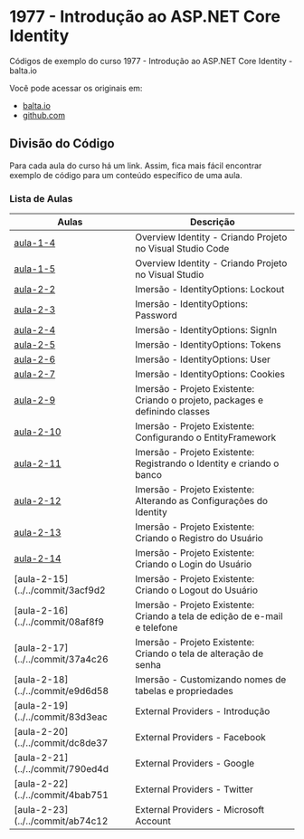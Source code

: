 # 1977 - Introdução ao ASP.NET Core Identity

Códigos de exemplo do curso 1977 - Introdução ao ASP.NET Core Identity - balta.io

Você pode acessar os originais em:

- [balta.io](https://balta.io/)
- [github.com](https://github.com/balta-io/1977)

## Divisão do Código

Para cada aula do curso há um link. Assim, fica mais fácil encontrar exemplo de código para um conteúdo específico de uma aula.

### Lista de Aulas

| Aulas                                                                                   | Descrição                                                                    |
| --------------------------------------------------------------------------------------- | ---------------------------------------------------------------------------- |
| [aula-1-4](../../tree/278de57adea8c9aa9d6333d6068818e2cb519be7/OverviewIdentity)        | Overview Identity - Criando Projeto no Visual Studio Code                    |
| [aula-1-5](../../tree/12902bc3030ffe516fef971af79de864dc946b27/Id.Overview.Mvc.Vstudio) | Overview Identity - Criando Projeto no Visual Studio                         |
| [aula-2-2](Id.Overview.Mvc.Vstudio/Startup.cs#L66-L69)                                  | Imersão - IdentityOptions: Lockout                                           |
| [aula-2-3](Id.Overview.Mvc.Vstudio/Startup.cs#L71-L77)                                  | Imersão - IdentityOptions: Password                                          |
| [aula-2-4](Id.Overview.Mvc.Vstudio/Startup.cs#L61-L64)                                  | Imersão - IdentityOptions: SignIn                                            |
| [aula-2-5](Id.Overview.Mvc.Vstudio/Startup.cs#L79-L85)                                  | Imersão - IdentityOptions: Tokens                                            |
| [aula-2-6](Id.Overview.Mvc.Vstudio/Startup.cs#L87-L89)                                  | Imersão - IdentityOptions: User                                              |
| [aula-2-7](Id.Overview.Mvc.Vstudio/Startup.cs#L94-L117)                                 | Imersão - IdentityOptions: Cookies                                           |
| [aula-2-9](../../commit/97570ad)                                                        | Imersão - Projeto Existente: Criando o projeto, packages e definindo classes |
| [aula-2-10](../../commit/ec57665)                                                       | Imersão - Projeto Existente: Configurando o EntityFramework                  |
| [aula-2-11](../../commit/3d3b6a4)                                                       | Imersão - Projeto Existente: Registrando o Identity e criando o banco        |
| [aula-2-12](../../commit/d36b79f)                                                       | Imersão - Projeto Existente: Alterando as Configurações do Identity          |
| [aula-2-13](../../commit/96deeb4)                                                       | Imersão - Projeto Existente: Criando o Registro do Usuário                   |
| [aula-2-14](../../commit/222b0e4)                                                       | Imersão - Projeto Existente: Criando o Login do Usuário                      |
| [aula-2-15](../../commit/3acf9d2                                                        | Imersão - Projeto Existente: Criando o Logout do Usuário                     |
| [aula-2-16](../../commit/08af8f9                                                        | Imersão - Projeto Existente: Criando a tela de edição de e-mail e telefone   |
| [aula-2-17](../../commit/37a4c26                                                        | Imersão - Projeto Existente: Criando o tela de alteração de senha            |
| [aula-2-18](../../commit/e9d6d58                                                        | Imersão - Customizando nomes de tabelas e propriedades                       |
| [aula-2-19](../../commit/83d3eac                                                        | External Providers - Introdução                                              |
| [aula-2-20](../../commit/dc8de37                                                        | External Providers - Facebook                                                |
| [aula-2-21](../../commit/790ed4d                                                        | External Providers - Google                                                  |
| [aula-2-22](../../commit/4bab751                                                        | External Providers - Twitter                                                 |
| [aula-2-23](../../commit/ab74c12                                                        | External Providers - Microsoft Account                                       |
